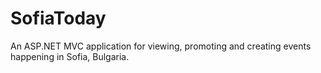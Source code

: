 # SofiaToday
An ASP.NET MVC application for viewing, promoting and creating events happening in Sofia, Bulgaria.
